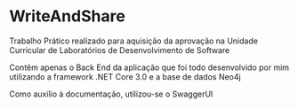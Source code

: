# WriteAndShare
Trabalho Prático realizado para aquisição da aprovação na Unidade Curricular de Laboratórios de Desenvolvimento de Software

Contêm apenas o Back End da aplicação que foi todo desenvolvido por mim utilizando a framework .NET Core 3.0 e a base de dados Neo4j

Como auxílio à documentação, utilizou-se o SwaggerUI
